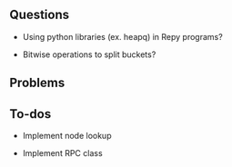 ## Questions 
   
   - Using python libraries (ex. heapq) in Repy programs? 
   
   - Bitwise operations to split buckets? 
   
## Problems

## To-dos 

   - Implement node lookup 
 
   - Implement RPC class 
  

